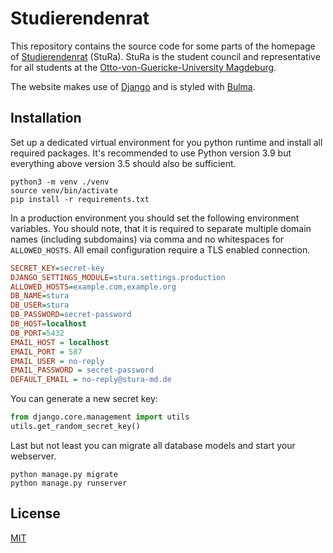 # Studierendenrat

This repository contains the source code for some parts of the homepage of [Studierendenrat](https://stura-md.de) 
(StuRa). StuRa is the student council and representative for all students at the 
[Otto-von-Guericke-University Magdeburg](https://www.ovgu.de).

The website makes use of [Django](https://www.djangoproject.com/) and is styled with [Bulma](https://bulma.io/).

## Installation

Set up a dedicated virtual environment for you python runtime and install all 
required packages. It's recommended to use Python version 3.9 but everything 
above version 3.5 should also be sufficient.

```shell
python3 -m venv ./venv
source venv/bin/activate
pip install -r requirements.txt
```

In a production environment you should set the following environment variables. You 
should note, that it is required to separate multiple domain names (including 
subdomains) via comma and no whitespaces for `ALLOWED_HOSTS`. All email configuration 
require a TLS enabled connection.

```ini
SECRET_KEY=secret-key
DJANGO_SETTINGS_MODULE=stura.settings.production
ALLOWED_HOSTS=example.com,example.org
DB_NAME=stura
DB_USER=stura
DB_PASSWORD=secret-password
DB_HOST=localhost
DB_PORT=5432
EMAIL_HOST = localhost
EMAIL_PORT = 587
EMAIL_USER = no-reply
EMAIL_PASSWORD = secret-password
DEFAULT_EMAIL = no-reply@stura-md.de
```

You can generate a new secret key:

```python
from django.core.management import utils
utils.get_random_secret_key()
```

Last but not least you can migrate all database models and start your webserver.

```shell
python manage.py migrate
python manage.py runserver
```

## License

[MIT](https://github.com/aiventimptner/stura/blob/main/LICENSE)
